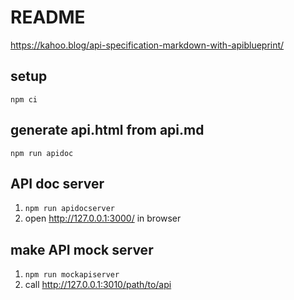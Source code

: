# README

https://kahoo.blog/api-specification-markdown-with-apiblueprint/

## setup

```
npm ci
```

## generate api.html from api.md

```
npm run apidoc
```

## API doc server

1. `npm run apidocserver`
2. open http://127.0.0.1:3000/ in browser

## make API mock server

1. `npm run mockapiserver`
2. call http://127.0.0.1:3010/path/to/api
